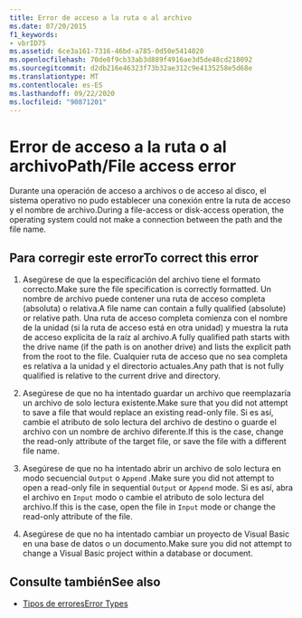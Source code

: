 ```yaml
---
title: Error de acceso a la ruta o al archivo
ms.date: 07/20/2015
f1_keywords:
- vbrID75
ms.assetid: 6ce3a161-7316-46bd-a785-0d50e5414020
ms.openlocfilehash: 70de8f9cb33ab3d889f4916ae3d5de48cd218092
ms.sourcegitcommit: d2db216e46323f73b32ae312c9e4135258e5d68e
ms.translationtype: MT
ms.contentlocale: es-ES
ms.lasthandoff: 09/22/2020
ms.locfileid: "90871201"
---
```

# <a name="pathfile-access-error"></a><span data-ttu-id="c4539-102">Error de acceso a la ruta o al archivo</span><span class="sxs-lookup"><span data-stu-id="c4539-102">Path/File access error</span></span>

<span data-ttu-id="c4539-103">Durante una operación de acceso a archivos o de acceso al disco, el sistema operativo no pudo establecer una conexión entre la ruta de acceso y el nombre de archivo.</span><span class="sxs-lookup"><span data-stu-id="c4539-103">During a file-access or disk-access operation, the operating system could not make a connection between the path and the file name.</span></span>  
  
## <a name="to-correct-this-error"></a><span data-ttu-id="c4539-104">Para corregir este error</span><span class="sxs-lookup"><span data-stu-id="c4539-104">To correct this error</span></span>  
  
1. <span data-ttu-id="c4539-105">Asegúrese de que la especificación del archivo tiene el formato correcto.</span><span class="sxs-lookup"><span data-stu-id="c4539-105">Make sure the file specification is correctly formatted.</span></span> <span data-ttu-id="c4539-106">Un nombre de archivo puede contener una ruta de acceso completa (absoluta) o relativa.</span><span class="sxs-lookup"><span data-stu-id="c4539-106">A file name can contain a fully qualified (absolute) or relative path.</span></span> <span data-ttu-id="c4539-107">Una ruta de acceso completa comienza con el nombre de la unidad (si la ruta de acceso está en otra unidad) y muestra la ruta de acceso explícita de la raíz al archivo.</span><span class="sxs-lookup"><span data-stu-id="c4539-107">A fully qualified path starts with the drive name (if the path is on another drive) and lists the explicit path from the root to the file.</span></span> <span data-ttu-id="c4539-108">Cualquier ruta de acceso que no sea completa es relativa a la unidad y el directorio actuales.</span><span class="sxs-lookup"><span data-stu-id="c4539-108">Any path that is not fully qualified is relative to the current drive and directory.</span></span>  
  
2. <span data-ttu-id="c4539-109">Asegúrese de que no ha intentado guardar un archivo que reemplazaría un archivo de solo lectura existente.</span><span class="sxs-lookup"><span data-stu-id="c4539-109">Make sure that you did not attempt to save a file that would replace an existing read-only file.</span></span> <span data-ttu-id="c4539-110">Si es así, cambie el atributo de solo lectura del archivo de destino o guarde el archivo con un nombre de archivo diferente.</span><span class="sxs-lookup"><span data-stu-id="c4539-110">If this is the case, change the read-only attribute of the target file, or save the file with a different file name.</span></span>  
  
3. <span data-ttu-id="c4539-111">Asegúrese de que no ha intentado abrir un archivo de solo lectura en modo secuencial `Output` o `Append` .</span><span class="sxs-lookup"><span data-stu-id="c4539-111">Make sure you did not attempt to open a read-only file in sequential `Output` or `Append` mode.</span></span> <span data-ttu-id="c4539-112">Si es así, abra el archivo en `Input` modo o cambie el atributo de solo lectura del archivo.</span><span class="sxs-lookup"><span data-stu-id="c4539-112">If this is the case, open the file in `Input` mode or change the read-only attribute of the file.</span></span>  
  
4. <span data-ttu-id="c4539-113">Asegúrese de que no ha intentado cambiar un proyecto de Visual Basic en una base de datos o un documento.</span><span class="sxs-lookup"><span data-stu-id="c4539-113">Make sure you did not attempt to change a Visual Basic project within a database or document.</span></span>  
  
## <a name="see-also"></a><span data-ttu-id="c4539-114">Consulte también</span><span class="sxs-lookup"><span data-stu-id="c4539-114">See also</span></span>

- [<span data-ttu-id="c4539-115">Tipos de errores</span><span class="sxs-lookup"><span data-stu-id="c4539-115">Error Types</span></span>](../../programming-guide/language-features/error-types.md)
